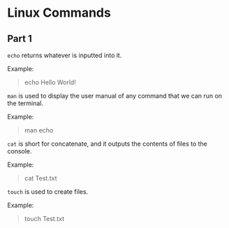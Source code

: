 # **Linux Commands**
## **Part 1**
`echo` returns whatever is inputted into it. 

Example: 
> echo Hello World!

`man` is used to display the user manual of any command that we can run on the terminal. 
 
Example: 
> man echo

`cat` is short for concatenate, and it outputs the contents of files to the console. 

Example: 
> cat Test.txt

`touch` is used to create files.

Example: 
> touch Test.txt
